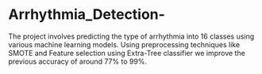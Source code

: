 # Arrhythmia_Detection-
The project involves predicting the type of arrhythmia into 16 classes using various machine learning models. Using preprocessing techniques like SMOTE and Feature selection using Extra-Tree classifier we improve the previous accuracy of around 77% to 99%.
